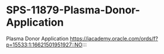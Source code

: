 # SPS-11879-Plasma-Donor-Application
Plasma Donor Application
https://iacademy.oracle.com/ords/f?p=15533:1:16621501951927::NO:::
